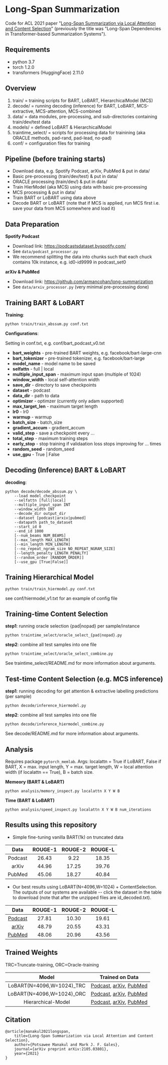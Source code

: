 Long-Span Summarization
=====================================================
Code for ACL 2021 paper "[Long-Span Summarization via Local Attention and Content Selection](https://arxiv.org/abs/2105.03801)" (previously the title was "Long-Span Dependencies in Transformer-based Summarization Systems").


Requirements
--------------------------------------
- python 3.7
- torch 1.2.0
- transformers (HuggingFace) 2.11.0

Overview
--------------------------------------
1. train/ = training scripts for BART, LoBART, HierarchicalModel (MCS)
2. decode/ = running decoding (inference) for BART, LoBART, MCS-extractive, MCS-attention, MCS-combined
3. data/ = data modules, pre-processing, and sub-directories containing train/dev/test data
4. models/ = defined LoBART & HierarchicalModel
5. traintime_select/ = scripts for processing data for trainining (aka ORACLE methods, pad-rand, pad-lead, no-pad)
6. conf/ = configuration files for training

Pipeline (before training starts)
--------------------------------------
- Download data, e.g. Spotify Podcast, arXiv, PubMed & put in data/
- Basic pre-processing (train/dev/test) & put in data/
- ORACLE processing (train/dev/) & put in data/
- Train HierModel (aka MCS) using data with basic pre-processing
- MCS processing & put in data/
- Train BART or LoBART using data above
- Decode BART or LoBART (note that if MCS is applied, run MCS first i.e. save your data from MCS somewhere and load it)

Data Preparation
--------------------------------------
**Spotify Podcast**
- Download link: https://podcastsdataset.byspotify.com/
- See ```data/podcast_processor.py```
- We recommend splitting the data into chunks such that each chuck contains 10k instance, e.g. id0-id9999 in podcast_set0

**arXiv & PubMed**
- Download link: https://github.com/armancohan/long-summarization
- See ```data/arxiv_processor.py``` (very minimal pre-processing done)

Training BART & LoBART
--------------------------------------
**Training**:

    python train/train_abssum.py conf.txt

**Configurations**:

Setting in conf.txt, e.g. conf/bart_podcast_v0.txt
- **bart_weights** - pre-trained BART weights, e.g. facebook/bart-large-cnn
- **bart_tokenizer** - pre-trained tokenizer, e.g. facebook/bart-large
- **model_name** - model name to be saved
- **selfattn** - full | local
- **multiple_input_span** - maximum input span (multiple of 1024)
- **window_width** - local self-attention width
- **save_dir** - directory to save checkpoints
- **dataset** - podcast
- **data_dir** -  path to data
- **optimizer** - optimzer (currently only adam supported)
- **max_target_len** - maximum target length
- **lr0**  - lr0
- **warmup** - warmup
- **batch_size** - batch_size
- **gradient_accum** - gradient_accum
- **valid_step** - save a checkpoint every ...
- **total_step** - maximum training steps
- **early_stop** - stop training if validaation loss stops improving for ... times
- **random_seed** - random_seed
- **use_gpu** - True | False

Decoding (Inference) BART & LoBART
--------------------------------------
**decoding**:

    python decode/decode_abssum.py \
        --load model_checkpoint
        --selfattn [full|local]
        --multiple_input_span INT
        --window_width INT
        --decode_dir output_dir
        --dataset [podcast|arxiv|pubmed]
        --datapath path_to_dataset
        --start_id 0
        --end_id 1000
        [--num_beams NUM_BEAMS]
        [--max_length MAX_LENGTH]
        [--min_length MIN_LENGTH]
        [--no_repeat_ngram_size NO_REPEAT_NGRAM_SIZE]
        [--length_penalty LENGTH_PENALTY]
        [--random_order [RANDOM_ORDER]]
        [--use_gpu [True|False]]

Training Hierarchical Model
--------------------------------------
    python train/train_hiermodel.py conf.txt

 see conf/hiermodel_v1.txt for an example of config file

Training-time Content Selection
--------------------------------------
 **step1**: running oracle selection {pad|nopad} per sample/instance

    python traintime_select/oracle_select_{pad|nopad}.py

**step2**: combine all test samples into one file

    python traintime_select/oracle_select_combine.py

See traintime_select/README.md for more information about arguments.

Test-time Content Selection (e.g. MCS inference)
--------------------------------------
 **step1**: running decoding for get attention & extractive labelling predictions (per sample)

    python decode/inference_hiermodel.py

**step2**: combine all test samples into one file

    python decode/inference_hiermodel_combine.py

See decode/README.md for more information about arguments.

Analysis
-----------------------------------------
Requires package ```pytorch_memlab```. Args: localattn = True if LoBART, False if BART, X = max. input length, Y = max. target length, W = local attention width (if localattn == True), B = batch size.

**Memeory (BART & LoBART)**

    python analysis/memory_inspect.py localattn X Y W B

**Time (BART & LoBART)**

    python analysis/speed_inspect.py localattn X Y W B num_iterations


Results using this repository
-----------------------------------------
- Simple fine-tuning vanilla BART(1k) on truncated data

|   Data  | ROUGE-1 | ROUGE-2 | ROUGE-L |
|:-------:|:-------:|:-------:|:-------:|
| Podcast |  26.43  |   9.22  |   18.35 |
|  arXiv  |  44.96  |  17.25  |  39.76  |
|  PubMed |  45.06  |  18.27  |  40.84  |

- Our best results using LoBART(N=4096,W=1024) + ContentSelection. The outputs of our systems are available -- click the dataset in the table to download (note that after the unzipped files are id_decoded.txt).

|   Data  | ROUGE-1 | ROUGE-2 | ROUGE-L |
|:-------:|:-------:|:-------:|:-------:|
| [Podcast](https://drive.google.com/file/d/1f2IpAjrhLU_z5uImB1jmaHHwXkaIPRDR/view?usp=sharing) |  27.81  |  10.30  |   19.61 |
|  [arXiv](https://drive.google.com/file/d/1b1JHD5VkBhhvYjkEKT0YLDsq5CHtviHJ/view?usp=sharing)  |  48.79  |  20.55  |  43.31  |
|  [PubMed](https://drive.google.com/file/d/1pM7SH6UL5HZozhJxzqJrFKxnkiaVYfvq/view?usp=sharing) |  48.06  |  20.96  |  43.56  |

Trained Weights
-----------------------------------------
TRC=Truncate-training, ORC=Oracle-training

|   Model  | Trained on Data |
|:--------:|:------------:|
|LoBART(N=4096,W=1024)\_TRC|[Podcast](https://drive.google.com/file/d/1ZXQ0KP3CHJxWZdK88ebNslV6hlcLgTvA/view?usp=sharing), [arXiv](https://drive.google.com/file/d/1gwX-FCXib5WF9p-dTx-mWIQ3lPL7Psn8/view?usp=sharing), [PubMed](https://drive.google.com/file/d/18TtN-jwW4WadBAUA7P8vcgB6x4BlFHJf/view?usp=sharing)|
|LoBART(N=4096,W=1024)\_ORC|[Podcast](https://drive.google.com/file/d/1JdZpJsgrvjTqA1NqPbiKteNL3CuTjMRC/view?usp=sharing), [arXiv](https://drive.google.com/file/d/1H9Bw2ighKT8LJe-iNK2iLk7lwiQAEli0/view?usp=sharing), [PubMed](https://drive.google.com/file/d/1vvJHKmPI1E284RugWuW_ZaFJO1taG-pb/view?usp=sharing)|
|Hierarchical-Model|[Podcast](https://drive.google.com/file/d/1jF7ydOXVNBj01-aWi18_60H2_D7sFsFo/view?usp=sharing), [arXiv](https://drive.google.com/file/d/1EDZ-XfhDxQUwtbb3y_bH5T7zL_rnUklS/view?usp=sharing), [PubMed](https://drive.google.com/file/d/1yUfY7hEZTQfInYM9BeAdTGsdhz0KRiBa/view?usp=sharing)|

Citation
-----------------------------------------

	@article{manakul2021longspan,
		title={Long-Span Summarization via Local Attention and Content Selection}, 
		author={Potsawee Manakul and Mark J. F. Gales},
		journal={arXiv preprint arXiv:2105.03801},
		year={2021}
	}
    
